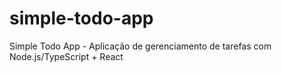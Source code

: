 # simple-todo-app
Simple Todo App - Aplicação de gerenciamento de tarefas com Node.js/TypeScript + React
